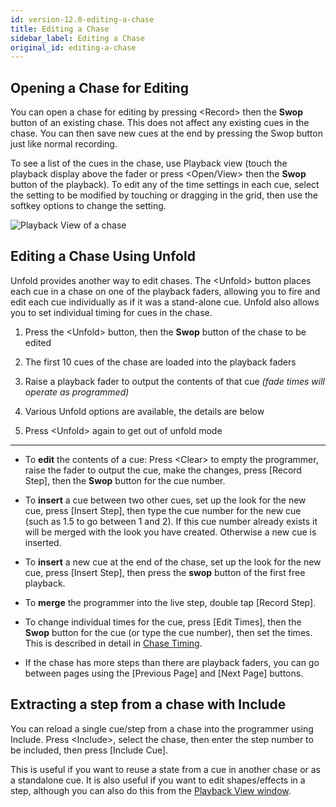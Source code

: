 ```yaml
---
id: version-12.0-editing-a-chase
title: Editing a Chase
sidebar_label: Editing a Chase
original_id: editing-a-chase
---
```


Opening a Chase for Editing
---------------------------

You can open a chase for editing by pressing \<Record\> then the **Swop**
button of an existing chase. This does not affect any existing cues in
the chase. You can then save new cues at the end by pressing the Swop
button just like normal recording.

To see a list of the cues in the chase, use Playback view (touch the
playback display above the fader or press \<Open/View\> then the **Swop**
button of the playback). To edit any of the time settings in each cue,
select the setting to be modified by touching or dragging in the grid,
then use the softkey options to change the setting.

![Playback View of a chase](/docs/images/Playback-View-for-chase.png)

Editing a Chase Using Unfold
----------------------------

Unfold provides another way to edit chases. The \<Unfold\> button places
each cue in a chase on one of the playback faders, allowing you to fire
and edit each cue individually as if it was a stand-alone cue. Unfold
also allows you to set individual timing for cues in the chase.

1. Press the \<Unfold\> button, then the **Swop** button of the chase to be
edited

2. The first 10 cues of the chase are loaded into the playback faders

3. Raise a playback fader to output the contents of that cue *(fade
times will operate as programmed)*

4. Various Unfold options are available, the details are below

5. Press \<Unfold\> again to get out of unfold mode

---

-   To **edit** the contents of a cue: Press \<Clear\> to empty the programmer,
    raise the fader to output the cue, make the changes, press \[Record
    Step\], then the **Swop** button for the cue number.

-   To **insert** a cue between two other cues, set up the look for the new
    cue, press \[Insert Step\], then type the cue number for the new cue
    (such as 1.5 to go between 1 and 2). If this cue number already
    exists it will be merged with the look you have created. Otherwise a
    new cue is inserted.

-   To **insert** a new cue at the end of the chase, set up the look for the
    new cue, press \[Insert Step\], then press the **swop** button of the
    first free playback.

-   To **merge** the programmer into the live step, double tap \[Record
    Step\].

-   To change individual times for the cue, press \[Edit Times\], then
    the **Swop** button for the cue (or type the cue number), then set the
    times. This is described in detail in [Chase Timing](chase-timing.md).

-   If the chase has more steps than there are playback faders, you can
    go between pages using the \[Previous Page\] and \[Next Page\]
    buttons.

Extracting a step from a chase with Include
-------------------------------------------

You can reload a single cue/step from a chase into the programmer using
Include. Press \<Include\>, select the chase, then enter the step number to
be included, then press \[Include Cue\].

This is useful if you want to reuse a state from a cue in another
chase or as a standalone cue. It is also useful if you want to edit
shapes/effects in a step, although you can also do this from the
[Playback View window](#opening-a-chase-for-editing).